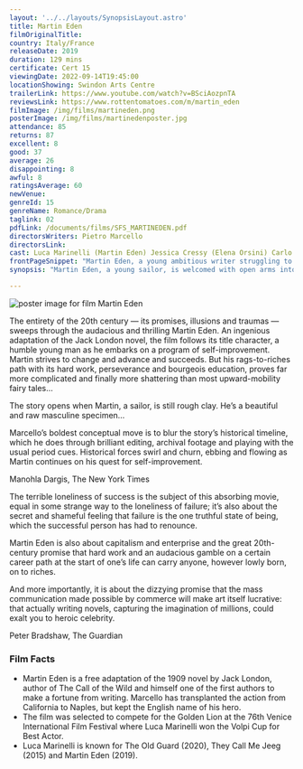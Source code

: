 ```yaml
---
layout: '../../layouts/SynopsisLayout.astro'
title: Martin Eden
filmOriginalTitle:
country: Italy/France
releaseDate: 2019
duration: 129 mins
certificate: Cert 15
viewingDate: 2022-09-14T19:45:00
locationShowing: Swindon Arts Centre
trailerLink: https://www.youtube.com/watch?v=BSciAozpnTA
reviewsLink: https://www.rottentomatoes.com/m/martin_eden
filmImage: /img/films/martineden.png
posterImage: /img/films/martinedenposter.jpg
attendance: 85
returns: 87
excellent: 8
good: 37
average: 26
disappointing: 8
awful: 8
ratingsAverage: 60
newVenue:
genreId: 15
genreName: Romance/Drama
taglink: 02
pdfLink: /documents/films/SFS_MARTINEDEN.pdf
directorsWriters: Pietro Marcello
directorsLink:
cast: Luca Marinelli (Martin Eden) Jessica Cressy (Elena Orsini) Carlo Cecchi (Russ Brissenden)
frontPageSnippet: "Martin Eden, a young ambitious writer struggling to rise above his poor circumstances, falls in love with the daughter of a wealthy family and aspires to rise above his situation."
synopsis: "Martin Eden, a young sailor, is welcomed with open arms into an industrial middle-class liberal family after rescuing the family's young heir, Arturo, from a violent attack.  In their home, Martin crosses paths with Arturo's enchanting sister Elena, and romance blossoms.  He then aspires to transcend his humble beginnings and succeed as a writer, all to be worthy of Elena’s hand."

---
```


![poster image for film Martin Eden](/img/films/martineden.png "poster image for film Martin Eden")

The entirety of the 20th century — its promises, illusions and traumas — sweeps through the audacious and thrilling Martin Eden.  An ingenious adaptation of the Jack London novel, the film follows its title character, a humble young man as he embarks on a program of self-improvement.  Martin strives to change and advance and succeeds.  But his rags-to-riches path with its hard work, perseverance and bourgeois education, proves far more complicated and finally more shattering than most upward-mobility fairy tales…

The story opens when Martin, a sailor, is still rough clay.  He’s a beautiful and raw masculine specimen…

Marcello’s boldest conceptual move is to blur the story’s historical timeline, which he does through brilliant editing, archival footage and playing with the usual period cues.  Historical forces swirl and churn, ebbing and flowing as Martin continues on his quest for self-improvement.

<div class="review__author review__author--review1">
Manohla Dargis, The New York Times
</div>

The terrible loneliness of success is the subject of this absorbing movie, equal in some strange way to the loneliness of failure; it’s also about the secret and shameful feeling that failure is the one truthful state of being, which the successful person has had to renounce.

Martin Eden is also about capitalism and enterprise and the great 20th-century promise that hard work and an audacious gamble on a certain career path at the start of one’s life can carry anyone, however lowly born, on to riches.

And more importantly, it is about the dizzying promise that the mass communication made possible by commerce will make art itself lucrative: that actually writing novels, capturing the imagination of millions, could exalt you to heroic celebrity.

<div class="review__author">
Peter Bradshaw, The Guardian
</div>

### Film Facts

* Martin Eden is a free adaptation of the 1909 novel by Jack London, author of The Call of the Wild and himself one of the first authors to make a fortune from writing.  Marcello has transplanted the action from California to Naples, but kept the English name of his hero.
* The film was selected to compete for the Golden Lion at the 76th Venice International Film Festival where Luca Marinelli won the Volpi Cup for Best Actor.
* Luca Marinelli is known for The Old Guard (2020), They Call Me Jeeg (2015) and Martin Eden (2019).